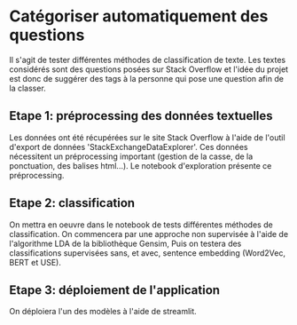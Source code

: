 
# Catégoriser automatiquement des questions

Il s'agit de tester différentes méthodes de classification de texte. Les textes considérés
sont des questions posées sur Stack Overflow et l'idée du projet est donc de suggérer des tags
à la personne qui pose une question afin de la classer.  

## Etape 1: préprocessing des données textuelles  

Les données ont été récupérées sur le site Stack Overflow à l'aide de l'outil d'export de données
'StackExchangeDataExplorer'.
Ces données nécessitent un préprocessing important (gestion de la casse, de la ponctuation,
 des balises html...). Le notebook d'exploration présente ce préprocessing.

 ## Etape 2: classification

 On mettra en oeuvre dans le notebook de tests différentes méthodes de classification. On 
 commencera par une approche non supervisée à l'aide de l'algorithme LDA de la bibliothèque Gensim,
 Puis on testera des classifications supervisées sans, et avec, sentence embedding (Word2Vec, 
 BERT et USE).

 ## Etape 3: déploiement de l'application

 On déploiera l'un des modèles à l'aide de streamlit.


